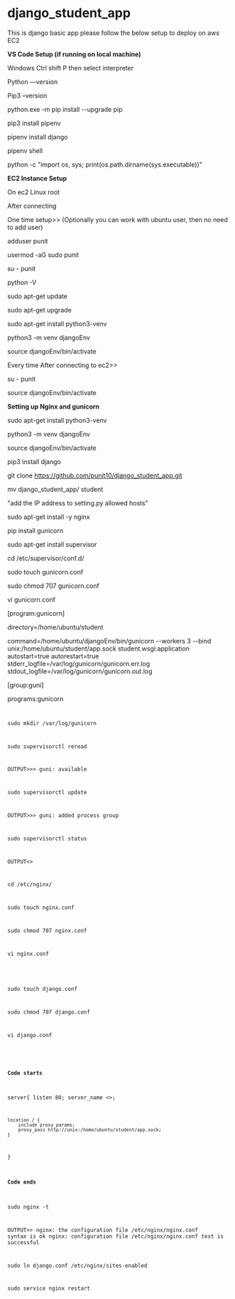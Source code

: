 # django_student_app
This is django basic app please follow the below setup to deploy on aws EC2

**VS Code Setup (if running on local machine)**

Windows Ctrl shift P then select interpreter

Python —version

Pip3 –version

python.exe -m pip install --upgrade pip

pip3 install pipenv

pipenv install django

pipenv shell

python -c "import os, sys; print(os.path.dirname(sys.executable))"

**EC2 Instance Setup** 

On ec2 Linux root

After connecting

One time setup>> (Optionally you can work with ubuntu user, then no need to add user) 

adduser punit

usermod -aG sudo punit

su - punit

python -V

sudo apt-get update

sudo apt-get upgrade

sudo apt-get install python3-venv

python3 -m venv djangoEnv

source djangoEnv/bin/activate

Every time After connecting to ec2>>

su - punit

source djangoEnv/bin/activate

**Setting up Nginx and gunicorn**

sudo apt-get install python3-venv

python3 -m venv djangoEnv

source djangoEnv/bin/activate

pip3 install django

git clone https://github.com/punit10/django_student_app.git

mv django_student_app/ student

"add the IP address to setting.py allowed hosts" 

sudo apt-get install -y nginx

pip install gunicorn

sudo apt-get install supervisor

cd /etc/supervisor/conf.d/

sudo touch gunicorn.conf

sudo chmod 707 gunicorn.conf

vi gunicorn.conf

<paste below code>
  
[program:gunicorn]

directory=/home/ubuntu/student

command=/home/ubuntu/djangoEnv/bin/gunicorn --workers 3 --bind unix:/home/ubuntu/student/app.sock student.wsgi:application  
autostart=true
autorestart=true
stderr_logfile=/var/log/gunicorn/gunicorn.err.log
stdout_logfile=/var/log/gunicorn/gunicorn.out.log

[group:guni]

programs:gunicorn
<code end>

sudo mkdir /var/log/gunicorn

sudo supervisorctl reread

OUTPUT>>>
guni: available

sudo supervisorctl update

OUTPUT>>>
guni: added process group

sudo supervisorctl status

OUTPUT<<should be running>>

cd /etc/nginx/

sudo touch nginx.conf

sudo chmod 707 nginx.conf

vi nginx.conf

<change user to root>
  
sudo touch django.conf

sudo chmod 707 django.conf

vi django.conf

<paste code change server name>

#### Code starts  
server{
	listen 80;
	server_name <<ec2 public IP>>;
 
	location / {
		include proxy_params;
		proxy_pass http://unix:/home/ubuntu/student/app.sock;
	}
}
#### Code ends

sudo nginx -t

OUTPUT>>
nginx: the configuration file /etc/nginx/nginx.conf syntax is ok
nginx: configuration file /etc/nginx/nginx.conf test is successful

sudo ln django.conf /etc/nginx/sites-enabled

sudo service nginx restart
